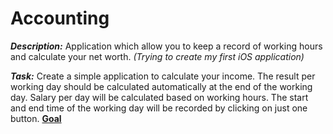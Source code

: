 # Accounting

_**Description:**_ Application which allow you to keep a record of working hours and calculate your net worth. _(Trying to create my first iOS application)_

_**Task:**_ Create a simple application to calculate your income. The result per working day should be calculated automatically at the end of the working day. Salary per day will be calculated based on working hours. The start and end time of the working day will be recorded by clicking on just one button. **[Goal](https://i.imgur.com/zSermki.png)**


